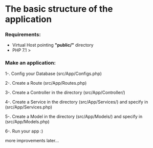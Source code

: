 # The basic structure of the application

### Requirements: 
- Virtual Host pointing **"public/"** directory
- PHP 7.1 >

### Make an application:

1-. Config your Database (src/App/Configs.php)

2-. Create a Route (src/App/Routes.php)

3-. Create a Controller in the directory (src/App/Controller/)

4-. Create a Service in the directory (src/App/Services/) and specify in (src/App/Services.php) 

5-. Create a Model in the directory (src/App/Models/) and specify in (src/App/Models.php) 

6-. Run your app :)


more improvements later...



